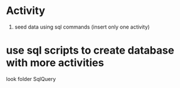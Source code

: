 # Activity
1. seed data using sql commands (insert only one activity)

# use sql scripts to create database with more activities
look folder SqlQuery